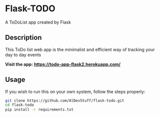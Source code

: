 # Flask-TODO
A ToDoList app created by Flask

## Description 

This ToDo list web app is the minimalist and efficient way of tracking your day to day events

**Visit the app: https://todo-app-flask2.herokuapp.com/**


## Usage
If you wish to run this on your own system, follow the steps properly:

```bash
git clone https://github.com/AlDevStuff/flask-todo.git
cd flask-todo
pip install -r requirements.txt
```
